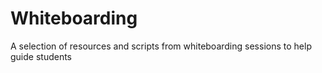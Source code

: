 # Whiteboarding
A selection of resources and scripts from whiteboarding sessions to help guide students
